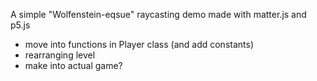 A simple "Wolfenstein-eqsue" raycasting demo made with matter.js and p5.js



- move into functions in Player class (and add constants)
- rearranging level
- make into actual game?